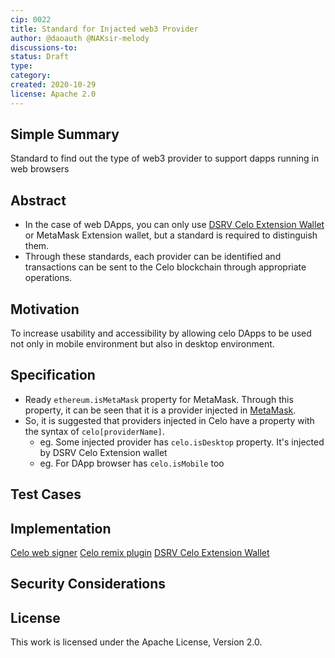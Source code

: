 ```yaml
---
cip: 0022
title: Standard for Injacted web3 Provider
author: @daoauth @NAKsir-melody
discussions-to:
status: Draft
type:
category:
created: 2020-10-29
license: Apache 2.0
---
```


## Simple Summary
Standard to find out the type of web3 provider to support dapps running in web browsers

## Abstract
- In the case of web DApps, you can only use [DSRV Celo Extension Wallet](https://chrome.google.com/webstore/detail/celo-desktop-wallet/kkilomkmpmkbdnfelcpgckmpcaemjcdh) or MetaMask Extension wallet, but a standard is required to distinguish them.
- Through these standards, each provider can be identified and transactions can be sent to the Celo blockchain through appropriate operations.

## Motivation
To increase usability and accessibility by allowing celo DApps to be used not only in mobile environment but also in desktop environment.

## Specification
- Ready `ethereum.isMetaMask` property for MetaMask. Through this property, it can be seen that it is a provider injected in [MetaMask](https://docs.metamask.io/guide/ethereum-provider.html#properties).
- So, it is suggested that providers injected in Celo have a property with the syntax of `celo[providerName]`.
  * eg. Some injected provider has `celo.isDesktop` property. It's injected by DSRV Celo Extension wallet
  * eg. For DApp browser has `celo.isMobile` too

## Test Cases


## Implementation
[Celo web signer](https://github.com/dexfair/celo-web-signer)
[Celo remix plugin](https://github.com/dexfair/celo-remix-plugin)
[DSRV Celo Extension Wallet](https://github.com/dsrvlabs/celo-extension-wallet)

## Security Considerations

## License
This work is licensed under the Apache License, Version 2.0.
